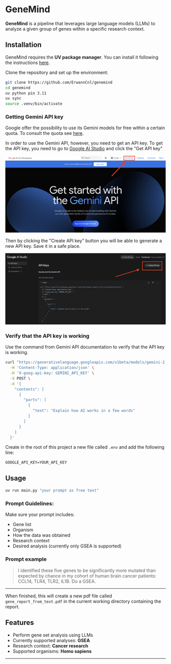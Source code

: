 # GeneMind

**GeneMind** is a pipeline that leverages large language models (LLMs) to analyze a given group of genes within a specific research context.  

## Installation

GeneMind requires the **UV package manager**. You can install it following the instructions [here](https://docs.astral.sh/uv/#installation).  

Clone the repository and set up the environment:

```bash
git clone https://github.com/ErwannCnl/genemind
cd genemind 
uv python pin 3.11
uv sync
source .venv/bin/activate
```
### Getting Gemini API key

Google offer the possibility to use its Gemini models for free within a certain quota. To consult the quota see [here](https://ai.google.dev/gemini-api/docs/rate-limits).

In order to use the Gemini API, however, you need to get an API key. To get the API key, you need to go to [Google AI Studio](https://ai.google.dev/aistudio) and click the "Get API key"

![Getting API Key](docs_data/1_0_get_api.png)

Then by clicking the "Create API key" button you will be able to generate a new API key. Save it in a safe place.

![Creating API Key](docs_data/1_1_create_api.png)

### Verify that the API key is working

Use the command from Gemini API documentation to verify that the API key is working.

```bash
curl "https://generativelanguage.googleapis.com/v1beta/models/gemini-2.0-flash:generateContent" \
  -H 'Content-Type: application/json' \
  -H 'X-goog-api-key: GEMINI_API_KEY' \
  -X POST \
  -d '{
    "contents": [
      {
        "parts": [
          {
            "text": "Explain how AI works in a few words"
          }
        ]
      }
    ]
  }'
```

Create in the root of this project a new file called `.env` and add the following line:

```
GOOGLE_API_KEY=YOUR_API_KEY
```

## Usage
```bash
uv run main.py "your prompt as free text"
```
### Prompt Guidelines:
Make sure your prompt includes:
- Gene list
- Organism
- How the data was obtained
- Research context
- Desired analysis (currently only GSEA is supported)


### Prompt example
> I identified these five genes to be significantly more mutated than expected by chance in my cohort of human brain cancer patients: CCL14, TLR4, TLR2, IL1B. Do a GSEA.
---
When finished, this will create a new pdf file called `gene_report_from_text.pdf` in the current working directory containing the report.

## Features
- Perform gene set analysis using LLMs
- Currently supported analyses: **GSEA**
- Research context: **Cancer research**
- Supported organisms: **Homo sapiens**

---

